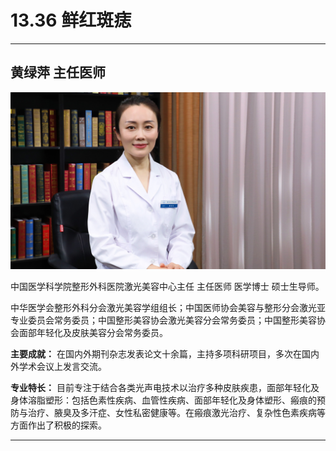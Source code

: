 # 13.36 鲜红斑痣

---

## 黄绿萍 主任医师

![1683784057472](image/c13_036/1683784057472.png)

中国医学科学院整形外科医院激光美容中心主任 主任医师 医学博士 硕士生导师。

中华医学会整形外科分会激光美容学组组长；中国医师协会美容与整形分会激光亚专业委员会常务委员；中国整形美容协会激光美容分会常务委员；中国整形美容协会面部年轻化及皮肤美容分会常务委员。


**主要成就：** 在国内外期刊杂志发表论文十余篇，主持多项科研项目，多次在国内外学术会议上发言交流。


**专业特长：** 目前专注于结合各类光声电技术以治疗多种皮肤疾患，面部年轻化及身体溶脂塑形：包括色素性疾病、血管性疾病、面部年轻化及身体塑形、瘢痕的预防与治疗、腋臭及多汗症、女性私密健康等。在瘢痕激光治疗、复杂性色素疾病等方面作出了积极的探索。

---
